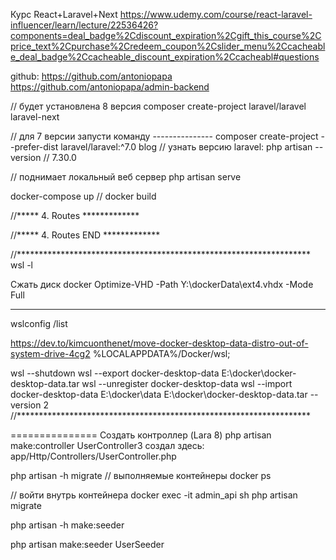 Курс React+Laravel+Next
https://www.udemy.com/course/react-laravel-influencer/learn/lecture/22536426?components=deal_badge%2Cdiscount_expiration%2Cgift_this_course%2Cprice_text%2Cpurchase%2Credeem_coupon%2Cslider_menu%2Ccacheable_deal_badge%2Ccacheable_discount_expiration%2Ccacheabl#questions

github:
https://github.com/antoniopapa
https://github.com/antoniopapa/admin-backend

// будет установлена 8 версия
composer create-project laravel/laravel laravel-next

// для 7 версии запусти команду ---------------
composer create-project --prefer-dist laravel/laravel:^7.0 blog
// узнать версию laravel:
php artisan --version
// 7.30.0

// поднимает локальный веб сервер
php artisan serve

docker-compose up
// docker build

//***** 4. Routes *************

//***** 4. Routes END *************

//*******************************************************************
wsl -l

Сжать диск docker
Optimize-VHD -Path Y:\dockerData\ext4.vhdx -Mode Full

______________________________
wslconfig /list

https://dev.to/kimcuonthenet/move-docker-desktop-data-distro-out-of-system-drive-4cg2
%LOCALAPPDATA%/Docker/wsl;

wsl --shutdown
wsl --export docker-desktop-data E:\docker\docker-desktop-data.tar
wsl --unregister docker-desktop-data
wsl --import docker-desktop-data E:\docker\data E:\docker\docker-desktop-data.tar --version 2
//*******************************************************************

===============
Создать контроллер (Lara 8)
php artisan make:controller UserController3
создал здесь:
app/Http/Controllers/UserController.php


php artisan -h migrate
// выполняемые контейнеры
docker ps

// войти внутрь контейнера
docker exec -it admin_api sh
php artisan migrate

php artisan -h make:seeder

php artisan make:seeder UserSeeder
